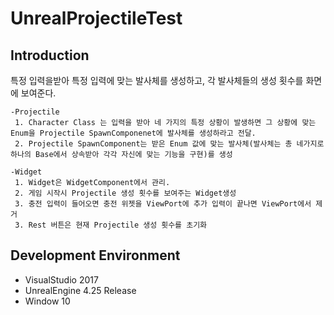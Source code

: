 # UnrealProjectileTest

## Introduction
특정 입력을받아 특정 입력에 맞는 발사체를 생성하고, 각 발사체들의 생성 횟수를 화면에 보여준다.

    -Projectile
     1. Character Class 는 입력을 받아 네 가지의 특정 상황이 발생하면 그 상황에 맞는 Enum을 Projectile SpawnComponenet에 발사체를 생성하라고 전달.
     2. Projectile SpawnComponent는 받은 Enum 값에 맞는 발사체(발사체는 총 네가지로 하나의 Base에서 상속받아 각각 자신에 맞는 기능을 구현)를 생성 
     
    -Widget 
     1. Widget은 WidgetComponent에서 관리.
     2. 게임 시작시 Projectile 생성 횟수를 보여주는 Widget생성
     3. 충전 입력이 들어오면 충전 위젯을 ViewPort에 추가 입력이 끝나면 ViewPort에서 제거
     3. Rest 버튼은 현재 Projectile 생성 횟수를 초기화 

## Development Environment
- VisualStudio 2017
- UnrealEngine 4.25 Release
- Window 10
